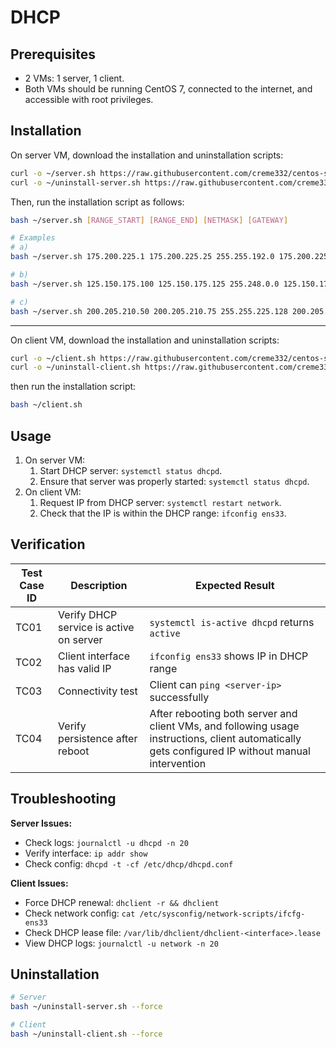 # DHCP

## Prerequisites

- 2 VMs: 1 server, 1 client.
- Both VMs should be running CentOS 7, connected to the internet, and accessible with root privileges.

## Installation

On server VM, download the installation and uninstallation scripts:

```bash
curl -o ~/server.sh https://raw.githubusercontent.com/creme332/centos-scripts/refs/heads/dhcp/dhcp-lab/server.sh
curl -o ~/uninstall-server.sh https://raw.githubusercontent.com/creme332/centos-scripts/refs/heads/dhcp/dhcp-lab/uninstall-server.sh
```

Then, run the installation script as follows:

```bash
bash ~/server.sh [RANGE_START] [RANGE_END] [NETMASK] [GATEWAY]

# Examples
# a)
bash ~/server.sh 175.200.225.1 175.200.225.25 255.255.192.0 175.200.225.1

# b)
bash ~/server.sh 125.150.175.100 125.150.175.125 255.248.0.0 125.150.175.100

# c)
bash ~/server.sh 200.205.210.50 200.205.210.75 255.255.225.128 200.205.210.50
```

---

On client VM, download the installation and uninstallation scripts:

```bash
curl -o ~/client.sh https://raw.githubusercontent.com/creme332/centos-scripts/refs/heads/dhcp/dhcp-lab/client.sh
curl -o ~/uninstall-client.sh https://raw.githubusercontent.com/creme332/centos-scripts/refs/heads/dhcp/dhcp-lab/uninstall-client.sh
```

then run the installation script:

```bash
bash ~/client.sh
```

## Usage

1. On server VM:
   1. Start DHCP server: `systemctl status dhcpd`.
   2. Ensure that server was properly started: `systemctl status dhcpd`.
2. On client VM:
   1. Request IP from DHCP server: `systemctl restart network`.
   2. Check that the IP is within the DHCP range: `ifconfig ens33`.

## Verification

| Test Case ID | Description                             | Expected Result                                                                                                                                   |
| ------------ | --------------------------------------- | ------------------------------------------------------------------------------------------------------------------------------------------------- |
| TC01         | Verify DHCP service is active on server | `systemctl is-active dhcpd` returns `active`                                                                                                      |
| TC02         | Client interface has valid IP           | `ifconfig ens33` shows IP in DHCP range                                                                                                           |
| TC03         | Connectivity test                       | Client can `ping <server-ip>` successfully                                                                                                        |
| TC04         | Verify persistence after reboot         | After rebooting both server and client VMs, and following usage instructions, client automatically gets configured IP without manual intervention |

## Troubleshooting

**Server Issues:**
- Check logs: `journalctl -u dhcpd -n 20`
- Verify interface: `ip addr show`
- Check config: `dhcpd -t -cf /etc/dhcp/dhcpd.conf`

**Client Issues:**
- Force DHCP renewal: `dhclient -r && dhclient`
- Check network config: `cat /etc/sysconfig/network-scripts/ifcfg-ens33`
- Check DHCP lease file: `/var/lib/dhclient/dhclient-<interface>.lease`
- View DHCP logs: `journalctl -u network -n 20`

## Uninstallation

```sh
# Server
bash ~/uninstall-server.sh --force

# Client
bash ~/uninstall-client.sh --force
```